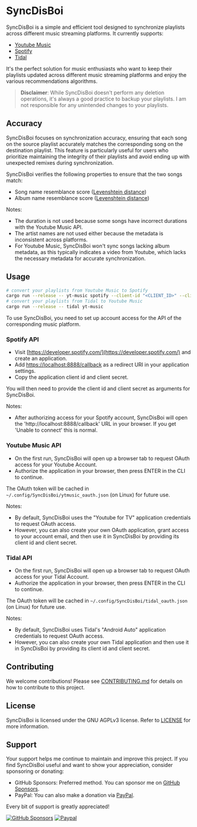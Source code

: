 # SyncDisBoi

SyncDisBoi is a simple and efficient tool designed to synchronize playlists across different music streaming platforms. It currently supports:
- [Youtube Music](https://music.youtube.com/)
- [Spotify](https://open.spotify.com/)
- [Tidal](https://tidal.com/)

It's the perfect solution for music enthusiasts who want to keep their playlists updated across different music streaming platforms and enjoy the various recommendations algorithms.

> **Disclaimer**: While SyncDisBoi doesn't perform any deletion operations, it's always a good practice to backup your playlists. I am not responsible for any unintended changes to your playlists.

## Accuracy

SyncDisBoi focuses on synchronization accuracy, ensuring that each song on the source playlist accurately matches the corresponding song on the destination playlist. This feature is particularly useful for users who prioritize maintaining the integrity of their playlists and avoid ending up with unexpected remixes during synchronization.

SyncDisBoi verifies the following properties to ensure that the two songs match:
- Song name resemblance score ([Levenshtein distance](https://en.wikipedia.org/wiki/Levenshtein_distance))
- Album name resemblance score ([Levenshtein distance](https://en.wikipedia.org/wiki/Levenshtein_distance))

Notes:
- The duration is not used because some songs have incorrect durations with the Youtube Music API.
- The artist names are not used either because the metadata is inconsistent across platforms. 
- For Youtube Music, SyncDisBoi won't sync songs lacking album metadata, as this typically indicates a video from Youtube, which lacks the necessary metadata for accurate synchronization.

## Usage

```bash
# convert your playlists from Youtube Music to Spotify
cargo run --release -- yt-music spotify --client-id "<CLIENT_ID>" --client-secret "<CLIENT_SECRET>"
# convert your playlists from Tidal to Youtube Music
cargo run --release -- tidal yt-music
```

To use SyncDisBoi, you need to set up account access for the API of the corresponding music platform.

### Spotify API

- Visit [https://developer.spotify.com/](https://developer.spotify.com/)
  and create an application.
- Add [https://localhost:8888/callback](https://localhost:8888/callback) as a
  redirect URI in your application settings.
- Copy the application client id and client secret.

You will then need to provide the client id and client secret as arguments for SyncDisBoi.

Notes:
- After authorizing access for your Spotify account, SyncDisBoi will open the 'http://localhost:8888/callback' URL in your browser. If you get 'Unable to connect' this is normal.

### Youtube Music API

- On the first run, SyncDisBoi will open up a browser tab to request OAuth access for your Youtube Account.
- Authorize the application in your browser, then press ENTER in the CLI to continue.

The OAuth token will be cached in `~/.config/SyncDisBoi/ytmusic_oauth.json` (on Linux) for future use.

Notes:
- By default, SyncDisBoi uses the "Youtube for TV" application credentials to request OAuth access.
- However, you can also create your own OAuth application, grant access to your account email, and then use it in SyncDisBoi by providing its client id and client secret.

### Tidal API

- On the first run, SyncDisBoi will open up a browser tab to request OAuth access for your Tidal Account.
- Authorize the application in your browser, then press ENTER in the CLI to continue.

The OAuth token will be cached in `~/.config/SyncDisBoi/tidal_oauth.json` (on Linux) for future use.

Notes:
- By default, SyncDisBoi uses Tidal's "Android Auto" application credentials to request OAuth access.
- However, you can also create your own Tidal application and then use it in SyncDisBoi by providing its client id and client secret.

## Contributing

We welcome contributions! Please see [CONTRIBUTING.md](CONTRIBUTING.md) for details on how to contribute to this project.

## License

SyncDisBoi is licensed under the GNU AGPLv3 license. Refer to [LICENSE](LICENSE.txt) for more information.

## Support

Your support helps me continue to maintain and improve this project. If you find SyncDisBoi useful and want to show your appreciation, consider sponsoring or donating:
- GitHub Sponsors: Preferred method. You can sponsor me on [GitHub Sponsors](https://github.com/sponsors/SilentVoid13). 
- PayPal: You can also make a donation via [PayPal](https://www.paypal.com/donate?hosted_button_id=U2SRGAFYXT32Q).

Every bit of support is greatly appreciated!

[![GitHub Sponsors](https://img.shields.io/github/sponsors/silentvoid13?label=Sponsor&logo=GitHub%20Sponsors&style=for-the-badge)](https://github.com/sponsors/silentvoid13)
[![Paypal](https://img.shields.io/badge/paypal-silentvoid13-yellow?style=social&logo=paypal)](https://www.paypal.com/donate?hosted_button_id=U2SRGAFYXT32Q)
